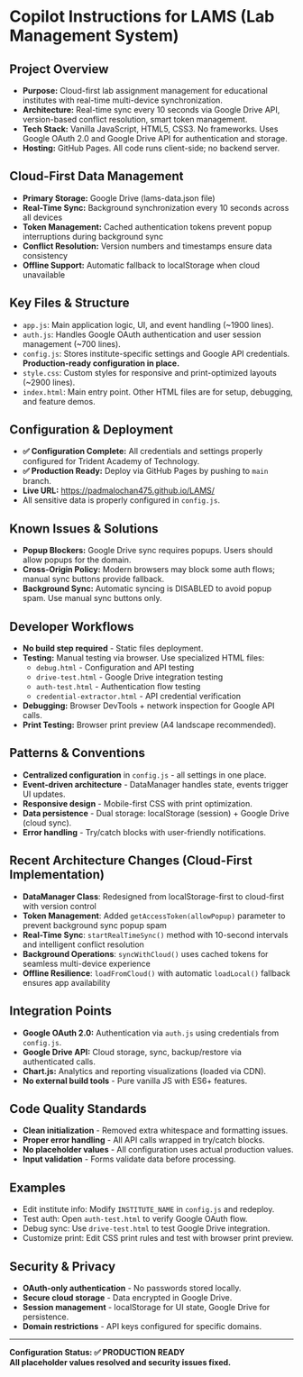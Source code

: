 # Copilot Instructions for LAMS (Lab Management System)

## Project Overview
- **Purpose:** Cloud-first lab assignment management for educational institutes with real-time multi-device synchronization.
- **Architecture:** Real-time sync every 10 seconds via Google Drive API, version-based conflict resolution, smart token management.
- **Tech Stack:** Vanilla JavaScript, HTML5, CSS3. No frameworks. Uses Google OAuth 2.0 and Google Drive API for authentication and storage.
- **Hosting:** GitHub Pages. All code runs client-side; no backend server.

## Cloud-First Data Management
- **Primary Storage:** Google Drive (lams-data.json file)
- **Real-Time Sync:** Background synchronization every 10 seconds across all devices
- **Token Management:** Cached authentication tokens prevent popup interruptions during background sync
- **Conflict Resolution:** Version numbers and timestamps ensure data consistency
- **Offline Support:** Automatic fallback to localStorage when cloud unavailable

## Key Files & Structure
- `app.js`: Main application logic, UI, and event handling (~1900 lines).
- `auth.js`: Handles Google OAuth authentication and user session management (~700 lines).
- `config.js`: Stores institute-specific settings and Google API credentials. **Production-ready configuration in place.**
- `style.css`: Custom styles for responsive and print-optimized layouts (~2900 lines).
- `index.html`: Main entry point. Other HTML files are for setup, debugging, and feature demos.

## Configuration & Deployment
- **✅ Configuration Complete:** All credentials and settings properly configured for Trident Academy of Technology.
- **✅ Production Ready:** Deploy via GitHub Pages by pushing to `main` branch.
- **Live URL:** https://padmalochan475.github.io/LAMS/
- All sensitive data is properly configured in `config.js`.

## Known Issues & Solutions
- **Popup Blockers:** Google Drive sync requires popups. Users should allow popups for the domain.
- **Cross-Origin Policy:** Modern browsers may block some auth flows; manual sync buttons provide fallback.
- **Background Sync:** Automatic syncing is DISABLED to avoid popup spam. Use manual sync buttons only.

## Developer Workflows
- **No build step required** - Static files deployment.
- **Testing:** Manual testing via browser. Use specialized HTML files:
  - `debug.html` - Configuration and API testing
  - `drive-test.html` - Google Drive integration testing
  - `auth-test.html` - Authentication flow testing
  - `credential-extractor.html` - API credential verification
- **Debugging:** Browser DevTools + network inspection for Google API calls.
- **Print Testing:** Browser print preview (A4 landscape recommended).

## Patterns & Conventions
- **Centralized configuration** in `config.js` - all settings in one place.
- **Event-driven architecture** - DataManager handles state, events trigger UI updates.
- **Responsive design** - Mobile-first CSS with print optimization.
- **Data persistence** - Dual storage: localStorage (session) + Google Drive (cloud sync).
- **Error handling** - Try/catch blocks with user-friendly notifications.

## Recent Architecture Changes (Cloud-First Implementation)
- **DataManager Class**: Redesigned from localStorage-first to cloud-first with version control
- **Token Management**: Added `getAccessToken(allowPopup)` parameter to prevent background sync popup spam  
- **Real-Time Sync**: `startRealTimeSync()` method with 10-second intervals and intelligent conflict resolution
- **Background Operations**: `syncWithCloud()` uses cached tokens for seamless multi-device experience
- **Offline Resilience**: `loadFromCloud()` with automatic `loadLocal()` fallback ensures app availability

## Integration Points
- **Google OAuth 2.0:** Authentication via `auth.js` using credentials from `config.js`.
- **Google Drive API:** Cloud storage, sync, backup/restore via authenticated calls.
- **Chart.js:** Analytics and reporting visualizations (loaded via CDN).
- **No external build tools** - Pure vanilla JS with ES6+ features.

## Code Quality Standards
- **Clean initialization** - Removed extra whitespace and formatting issues.
- **Proper error handling** - All API calls wrapped in try/catch blocks.
- **No placeholder values** - All configuration uses actual production values.
- **Input validation** - Forms validate data before processing.

## Examples
- Edit institute info: Modify `INSTITUTE_NAME` in `config.js` and redeploy.
- Test auth: Open `auth-test.html` to verify Google OAuth flow.
- Debug sync: Use `drive-test.html` to test Google Drive integration.
- Customize print: Edit CSS print rules and test with browser print preview.

## Security & Privacy
- **OAuth-only authentication** - No passwords stored locally.
- **Secure cloud storage** - Data encrypted in Google Drive.
- **Session management** - localStorage for UI state, Google Drive for persistence.
- **Domain restrictions** - API keys configured for specific domains.

---
**Configuration Status: ✅ PRODUCTION READY**  
**All placeholder values resolved and security issues fixed.**
